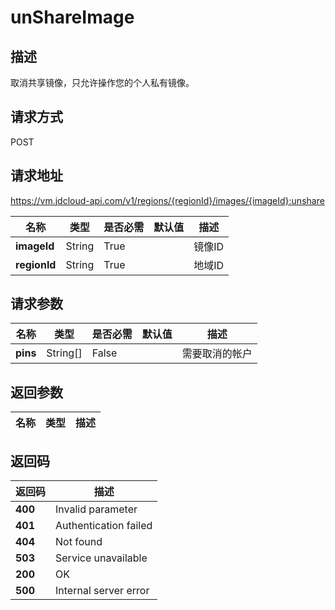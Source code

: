 # unShareImage


## 描述
取消共享镜像，只允许操作您的个人私有镜像。


## 请求方式
POST

## 请求地址
https://vm.jdcloud-api.com/v1/regions/{regionId}/images/{imageId}:unshare

|名称|类型|是否必需|默认值|描述|
|---|---|---|---|---|
|**imageId**|String|True| |镜像ID|
|**regionId**|String|True| |地域ID|

## 请求参数
|名称|类型|是否必需|默认值|描述|
|---|---|---|---|---|
|**pins**|String[]|False| |需要取消的帐户|


## 返回参数
|名称|类型|描述|
|---|---|---|



## 返回码
|返回码|描述|
|---|---|
|**400**|Invalid parameter|
|**401**|Authentication failed|
|**404**|Not found|
|**503**|Service unavailable|
|**200**|OK|
|**500**|Internal server error|
